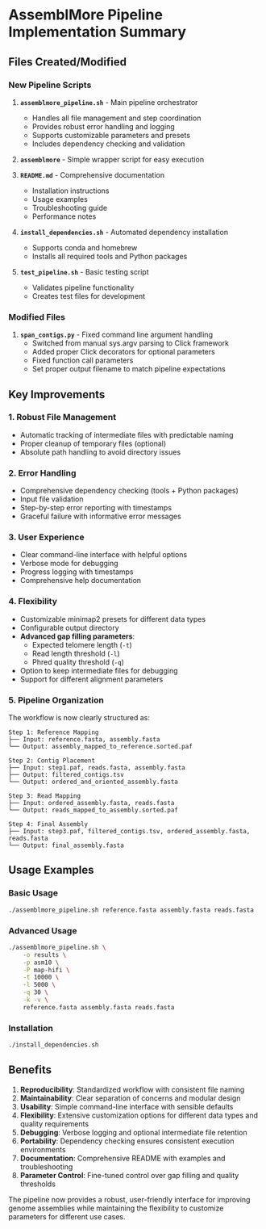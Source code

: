 # AssemblMore Pipeline Implementation Summary

## Files Created/Modified

### New Pipeline Scripts
1. **`assemblmore_pipeline.sh`** - Main pipeline orchestrator
   - Handles all file management and step coordination
   - Provides robust error handling and logging
   - Supports customizable parameters and presets
   - Includes dependency checking and validation

2. **`assemblmore`** - Simple wrapper script for easy execution

3. **`README.md`** - Comprehensive documentation
   - Installation instructions
   - Usage examples
   - Troubleshooting guide
   - Performance notes

4. **`install_dependencies.sh`** - Automated dependency installation
   - Supports conda and homebrew
   - Installs all required tools and Python packages

5. **`test_pipeline.sh`** - Basic testing script
   - Validates pipeline functionality
   - Creates test files for development

### Modified Files
1. **`span_contigs.py`** - Fixed command line argument handling
   - Switched from manual sys.argv parsing to Click framework
   - Added proper Click decorators for optional parameters
   - Fixed function call parameters
   - Set proper output filename to match pipeline expectations

## Key Improvements

### 1. Robust File Management
- Automatic tracking of intermediate files with predictable naming
- Proper cleanup of temporary files (optional)
- Absolute path handling to avoid directory issues

### 2. Error Handling
- Comprehensive dependency checking (tools + Python packages)
- Input file validation
- Step-by-step error reporting with timestamps
- Graceful failure with informative error messages

### 3. User Experience
- Clear command-line interface with helpful options
- Verbose mode for debugging
- Progress logging with timestamps
- Comprehensive help documentation

### 4. Flexibility
- Customizable minimap2 presets for different data types
- Configurable output directory
- **Advanced gap filling parameters**:
  - Expected telomere length (`-t`)
  - Read length threshold (`-l`) 
  - Phred quality threshold (`-q`)
- Option to keep intermediate files for debugging
- Support for different alignment parameters

### 5. Pipeline Organization
The workflow is now clearly structured as:

```
Step 1: Reference Mapping
├── Input: reference.fasta, assembly.fasta
└── Output: assembly_mapped_to_reference.sorted.paf

Step 2: Contig Placement
├── Input: step1.paf, reads.fasta, assembly.fasta
├── Output: filtered_contigs.tsv
└── Output: ordered_and_oriented_assembly.fasta

Step 3: Read Mapping
├── Input: ordered_assembly.fasta, reads.fasta  
└── Output: reads_mapped_to_assembly.sorted.paf

Step 4: Final Assembly
├── Input: step3.paf, filtered_contigs.tsv, ordered_assembly.fasta, reads.fasta
└── Output: final_assembly.fasta
```

## Usage Examples

### Basic Usage
```bash
./assemblmore_pipeline.sh reference.fasta assembly.fasta reads.fasta
```

### Advanced Usage
```bash
./assemblmore_pipeline.sh \
    -o results \
    -p asm10 \
    -P map-hifi \
    -t 10000 \
    -l 5000 \
    -q 30 \
    -k -v \
    reference.fasta assembly.fasta reads.fasta
```

### Installation
```bash
./install_dependencies.sh
```

## Benefits

1. **Reproducibility**: Standardized workflow with consistent file naming
2. **Maintainability**: Clear separation of concerns and modular design
3. **Usability**: Simple command-line interface with sensible defaults
4. **Flexibility**: Extensive customization options for different data types and quality requirements
5. **Debugging**: Verbose logging and optional intermediate file retention
6. **Portability**: Dependency checking ensures consistent execution environments
7. **Documentation**: Comprehensive README with examples and troubleshooting
8. **Parameter Control**: Fine-tuned control over gap filling and quality thresholds

The pipeline now provides a robust, user-friendly interface for improving genome assemblies while maintaining the flexibility to customize parameters for different use cases.
